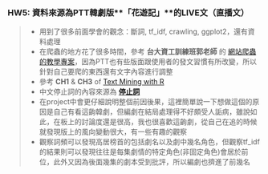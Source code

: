 ### HW5: 資料來源為PTT韓劇版**「花遊記」**的LIVE文（直播文）
> * 用到了很多前面學會的觀念：斷詞, tf_idf, crawling, ggplot2，還有資料處理
> * 在爬蟲的地方花了很多時間，參考 **台大資工訓練班郭老師** 的 [網站爬蟲的教學專案](https://github.com/yaojenkuo/r-crawler)，因為PTT也有些版面跟使用者的發文習慣有所改變，所以針對自己要爬的東西還有文字內容進行調整
> * 參考 **CH1** & **CH3** of [Text Mining with R](https://www.tidytextmining.com/)
> * 中文停止詞的內容來源為 [**停止詞**](https://github.com/chdd/weibo/blob/master/stopwords/%E4%B8%AD%E6%96%87%E5%81%9C%E7%94%A8%E8%AF%8D%E5%BA%93.txt)
> * 在project中會更仔細說明整個前因後果，這裡簡單說一下想做這個的原因是自己有看這齣韓劇，但編劇在結局處理得不好頗受人詬病，雖說如此，在板上的討論度還是很高，我也很喜歡這齣劇，從自己在追的時候就發現版上的風向變動很大，有一些有趣的觀察
> * 觀察詞頻可以發現高居榜首的包括劇名以及劇中幾名角色，但觀察tf_idf的結果則可以發現往往是每集劇情的特定角色(非固定角色)會居於前位，此外又因為後面幾集的劇本受到批評，所以編劇也擠進了前幾名
